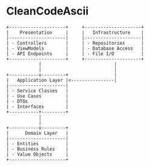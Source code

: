 # CleanCodeAscii

    +---------------------+     +---------------------+
    |    Presentation     |     |   Infrastructure    |
    |---------------------|     |---------------------|
    | - Controllers       |     | - Repositories      |
    | - ViewModels        |     | - Database Access   |
    | - API Endpoints     |     | - File I/O          |
    +---------------------+     +---------------------+
                |                           |
                |                           |
    +-----------v---------+                 |
    |   Application Layer |<----------------|
    |---------------------|    
    | - Service Classes   |   
    | - Use Cases         |   
    | - DTOs              |    
    | - Interfaces        |    
    +-----------+---------+   
                |
                |
    +-----------v---------+
    |      Domain Layer   |
    |---------------------|
    | - Entities          |
    | - Business Rules    |
    | - Value Objects     |
    +---------------------+

